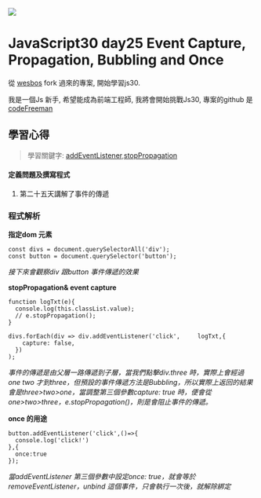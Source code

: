![](https://javascript30.com/images/JS3-social-share.png)

# JavaScript30 day25 Event Capture, Propagation, Bubbling and Once

從 [wesbos](https://github.com/wesbos/JavaScript30) fork 過來的專案, 開始學習js30.

我是一個Js 新手, 希望能成為前端工程師, 我將會開始挑戰Js30, 專案的github 是 [codeFreeman](https://github.com/codeFreeman/JavaScript30)

## 學習心得

> 學習關鍵字: [addEventListener](https://developer.mozilla.org/zh-TW/docs/Web/API/EventTarget/addEventListener),[stopPropagation](https://developer.mozilla.org/zh-TW/docs/Web/API/Event/stopPropagation)

#### 定義問題及撰寫程式

1. 第二十五天講解了事件的傳遞

### 程式解析

**指定dom 元素**

    const divs = document.querySelectorAll('div');
    const button = document.querySelector('button');


*接下來會觀察div 跟button 事件傳遞的效果*

**stopPropagation& event capture**

    function logTxt(e){
      console.log(this.classList.value);
      // e.stopPropagation();
    }

    divs.forEach(div => div.addEventListener('click',     logTxt,{
        capture: false,
      })
    );

*事件的傳遞是由父層一路傳遞到子層，當我們點擊div.three 時，實際上會經過one two 才到three，但預設的事件傳遞方法是Bubbling，所以實際上返回的結果會是three>two>one，當調整第三個參數capture: true 時，便會從one>two>three，e.stopPropagation()，則是會阻止事件的傳遞。*

**once 的用途**

    button.addEventListener('click',()=>{
      console.log('click!')
    },{
      once:true
    });

*當addEventListener 第三個參數中設定once: true，就會等於removeEventListener，unbind 這個事件，只會執行一次後，就解除綁定*
